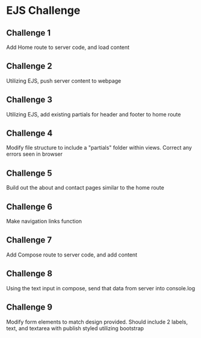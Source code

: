 # EJS Challenge

## Challenge 1

Add Home route to server code, and load content

## Challenge 2

Utilizing EJS, push server content to webpage

## Challenge 3

Utilizing EJS, add existing partials for header and footer to home route

## Challenge 4

Modify file structure to include a "partials" folder within views. Correct any errors seen in browser

## Challenge 5

Build out the about and contact pages similar to the home route

## Challenge 6

Make navigation links function

## Challenge 7

Add Compose route to server code, and add content

## Challenge 8

Using the text input in compose, send that data from server into console.log

## Challenge 9

Modify form elements to match design provided. Should include 2 labels, text, and textarea with publish styled utilizing bootstrap
